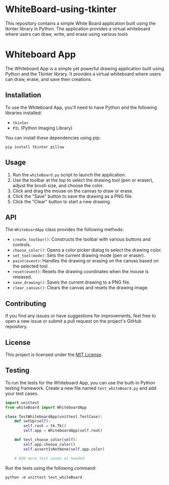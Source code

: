 # WhiteBoard-using-tkinter
This repository contains a simple White Board application built using the tkinter library in Python. The application provides a virtual whiteboard where users can draw, write, and erase using various tools
# Whiteboard App

The Whiteboard App is a simple yet powerful drawing application built using Python and the Tkinter library. It provides a virtual whiteboard where users can draw, erase, and save their creations.

## Installation

To use the Whiteboard App, you'll need to have Python and the following libraries installed:

- `tkinter`
- `PIL` (Python Imaging Library)

You can install these dependencies using pip:

```
pip install tkinter pillow
```

## Usage

1. Run the `whiteBoard.py` script to launch the application.
2. Use the toolbar at the top to select the drawing tool (pen or eraser), adjust the brush size, and choose the color.
3. Click and drag the mouse on the canvas to draw or erase.
4. Click the "Save" button to save the drawing as a PNG file.
5. Click the "Clear" button to start a new drawing.

## API

The `WhiteboardApp` class provides the following methods:

- `create_toolbar()`: Constructs the toolbar with various buttons and controls.
- `choose_color()`: Opens a color picker dialog to select the drawing color.
- `set_tool(mode)`: Sets the current drawing mode (pen or eraser).
- `paint(event)`: Handles the drawing or erasing on the canvas based on the selected tool.
- `reset(event)`: Resets the drawing coordinates when the mouse is released.
- `save_drawing()`: Saves the current drawing to a PNG file.
- `clear_canvas()`: Clears the canvas and resets the drawing image.

## Contributing

If you find any issues or have suggestions for improvements, feel free to open a new issue or submit a pull request on the project's GitHub repository.

## License

This project is licensed under the [MIT License](LICENSE).

## Testing

To run the tests for the Whiteboard App, you can use the built-in Python testing framework. Create a new file named `test_whiteBoard.py` and add your test cases.

```python
import unittest
from whiteBoard import WhiteboardApp

class TestWhiteboardApp(unittest.TestCase):
    def setUp(self):
        self.root = tk.Tk()
        self.app = WhiteboardApp(self.root)

    def test_choose_color(self):
        self.app.choose_color()
        self.assertIsNotNone(self.app.color)

    # Add more test cases as needed
```

Run the tests using the following command:

```
python -m unittest test_whiteBoard
```

